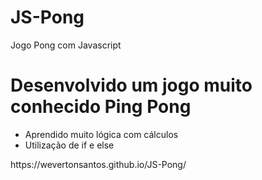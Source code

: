 # JS-Pong
Jogo Pong com Javascript

<h1> Desenvolvido um jogo muito conhecido Ping Pong </h1>
<ul>
<li>Aprendido muito lógica com cálculos</li>
<li>Utilização de if e else</li>
</ul>
https://wevertonsantos.github.io/JS-Pong/
